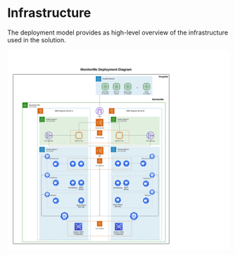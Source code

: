 # Infrastructure

The deployment model provides as high-level overview of the infrastructure used in the solution.

![Deployment/Infrastructure Architecture](../../assets/Diagrams/MonitorMe_Deployment_Diagram.png)
